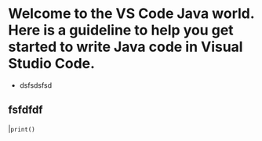 # Welcome to the VS Code Java world. Here is a guideline to help you get started to write Java code in Visual Studio Code.

- dsfsdsfsd

## fsfdfdf

|`print()`